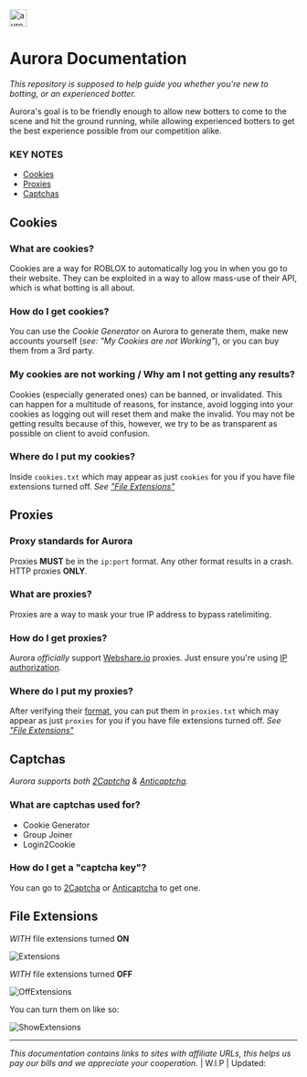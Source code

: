 <img src="https://i.imgur.com/GBQCfb1.png" alt="aurora" width="30"/>

# Aurora Documentation

*This repository is supposed to help guide you whether you're new to botting, or an experienced botter.*

Aurora's goal is to be friendly enough to allow new botters to come to the scene and hit the ground running, while allowing experienced botters to get the best experience possible from our competition alike.

### KEY NOTES
- [Cookies](#Cookies)
- [Proxies](#Proxies)
- [Captchas](#Captchas)

## Cookies
### What are cookies?
Cookies are a way for ROBLOX to automatically log you in when you go to their website. They can be exploited in a way to allow mass-use of their API, which is what botting is all about.
### How do I get cookies?
You can use the *Cookie Generator* on Aurora to generate them, make new accounts yourself (*see: "My Cookies are not Working"*), or you can buy them from a 3rd party.
### My cookies are not working / Why am I not getting any results?
Cookies (especially generated ones) can be banned, or invalidated. This can happen for a multitude of reasons, for instance, avoid logging into your cookies as logging out will reset them and make the invalid. You may not be getting results because of this, however, we try to be as transparent as possible on client to avoid confusion.
### Where do I put my cookies?
Inside `cookies.txt` which may appear as just `cookies` for you if you have file extensions turned off. *See ["File Extensions"](#File-Extensions)*
## Proxies
### Proxy standards for Aurora
Proxies **MUST** be in the `ip:port` format. Any other format results in a crash. HTTP proxies **ONLY**.
### What are proxies?
Proxies are a way to mask your true IP address to bypass ratelimiting.
### How do I get proxies?
Aurora *officially* support [Webshare.io](https://www.webshare.io/?referral_code=a73vxuxqdsnb) proxies. Just ensure you're using [IP authorization](https://help.webshare.io/article/21-configure-ip-authorization).
### Where do I put my proxies?
After verifying their [format](#Proxy-standards-for-Aurora), you can put them in `proxies.txt` which may appear as just `proxies` for you if you have file extensions turned off. *See ["File Extensions"](#File-Extensions)*
## Captchas
*Aurora supports both [2Captcha](http://2captcha.com/?from=9370211) & [Anticaptcha](http://getcaptchasolution.com/rghlcnkarn).*
### What are captchas used for?
* Cookie Generator
* Group Joiner
* Login2Cookie
### How do I get a "captcha key"?
You can go to [2Captcha](http://2captcha.com/?from=9370211) or [Anticaptcha](http://getcaptchasolution.com/rghlcnkarn) to get one.

## File Extensions

*WITH* file extensions turned **ON**

![Extensions](https://i.imgur.com/lyxLG9C.png)

*WITH* file extensions turned **OFF**

![OffExtensions](https://i.imgur.com/YPdd7MP.png)

You can turn them on like so:

![ShowExtensions](https://i.imgur.com/uVgABw7.gif)


----
*This documentation contains links to sites with affiliate URLs, this helps us pay our bills and we appreciate your cooperation.* | W.I.P | Updated: 

